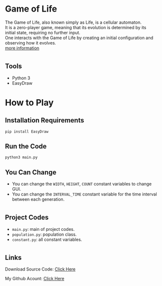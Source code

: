 # Game of Life
The Game of Life, also known simply as Life, is a cellular automaton.\
It is a zero-player game, meaning that its evolution is determined by its initial state, requiring no further input.\
One interacts with the Game of Life by creating an initial configuration and observing how it evolves.\
[more information](https://en.wikipedia.org/wiki/Conway%27s_Game_of_Life)


#
## Tools

- Python 3
- EasyDraw


#
# How to Play

## Installation Requirements
```
pip install EasyDraw
```

## Run the Code

```
python3 main.py
```

## You Can Change
- You can change the `WIDTH`, `HEIGHT`, `COUNT` constant variables to change GUI.
- You can change the `INTERVAL_TIME` constant variable for the time interval between each generation.


#
## Project Codes
- `main.py`: main of project codes.
- `population.py`: population class.
- `constant.py`: all constant variables.


#
## Links


Download Source Code: [Click Here](https://github.com/dori-dev/game-of-life/archive/refs/heads/main.zip)

My Github Acount: [Click Here](https://github.com/dori-dev/)
